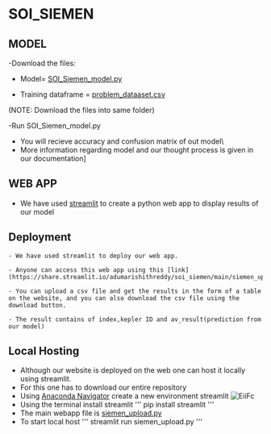 # SOI_SIEMEN

## MODEL
 
  -Download the files:
   - Model= [SOI_Siemen_model.py](https://github.com/AdumaRishithReddy/SOI_SIEMEN/blob/1d07ff62cfc92c964513831fc840721ce30524bb/SOI_Siemen_model.py)
   
   - Training dataframe = [problem_dataaset.csv](https://github.com/AdumaRishithReddy/SOI_SIEMEN/blob/1d07ff62cfc92c964513831fc840721ce30524bb/problem_dataset.csv)
  
  (NOTE: Download the files into same folder)
  
  -Run SOI_Siemen_model.py
   - You will recieve accuracy and confusion matrix of out model\
   - More information regarding model and our thought process is given in our documentation]
 
## WEB APP
 
  - We have used [streamlit](streamlit.io) to create a python web app to display results of our model
   
  ## Deployment

    - We have used streamlit to deploy our web app.
  
    - Anyone can access this web app using this [link](https://share.streamlit.io/adumarishithreddy/soi_siemen/main/siemen_upload.py)
  
    - You can upload a csv file and get the results in the form of a table on the website, and you can also download the csv file using the download button.
  
    - The result contains of index,kepler ID and av_result(prediction from our model)

  ## Local Hosting 

   - Although our website is deployed on the web one can host it locally using streamlit.
   -  For this one has to download our entire repository
   -  Using [Anaconda Navigator](https://www.anaconda.com/products/distribution#windows) create a new environment streamlit
    ![EiiFc](https://user-images.githubusercontent.com/96329626/173228228-832d3f42-985c-4786-b730-094bcf462588.png)
   -  Using the terminal install streamlit
   '''
   pip install streamlit
   '''
   - The main webapp file is [siemen_upload.py](https://github.com/AdumaRishithReddy/SOI_SIEMEN/blob/73b78a6e2c27142bfc0c6797b52b28f1183a17a6/siemen_upload.py)
   - To start local host
   '''
   streamlit run siemen_upload.py
   '''


